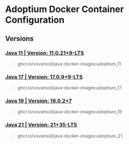# Adoptium Docker Container Configuration

## Versions

### [Java 11 | Version: 11.0.21+9-LTS](https://github.com/vovamod/java-docker-images/tree/main/Adoptium/11)
> ghcr.io/vovamod/java-docker-images:adoptium_11

### [Java 17 | Version: 17.0.9+9-LTS](https://github.com/vovamod/java-docker-images/tree/main/Adoptium/17)
> ghcr.io/vovamod/java-docker-images:adoptium_17

### [Java 19 | Version: 19.0.2+7](https://github.com/vovamod/java-docker-images/tree/main/Adoptium/19)
> ghcr.io/vovamod/java-docker-images:adoptium_19

### [Java 21 | Version: 21+35-LTS](https://github.com/vovamod/java-docker-images/tree/main/Adoptium/21)
> ghcr.io/vovamod/java-docker-images:adoptium_21
